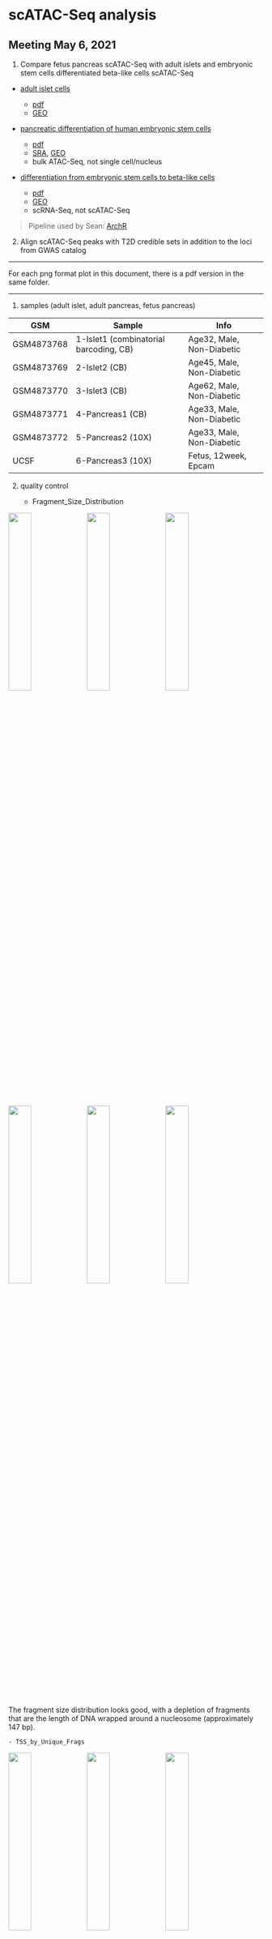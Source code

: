 # scATAC-Seq analysis

## Meeting May 6, 2021

1. Compare fetus pancreas scATAC-Seq with adult islets and embryonic stem cells differentiated beta-like cells scATAC-Seq 

- [adult islet cells](https://www.nature.com/articles/s41588-021-00823-0#Abs1)
    - [pdf](Chiou2021.pdf)
    - [GEO](https://www.ncbi.nlm.nih.gov/geo/query/acc.cgi?acc=GSE160472)

- [pancreatic differentiation of human embryonic stem cells](https://www.ncbi.nlm.nih.gov/pmc/articles/PMC7864636/)
    - [pdf](Geusz2021.pdf)
    - [SRA](https://www.ncbi.nlm.nih.gov/bioproject/527099), [GEO](https://www.ncbi.nlm.nih.gov/geo/query/acc.cgi?acc=GSE115327)
    - bulk ATAC-Seq, not single cell/nucleus

- [differentiation from embryonic stem cells to beta-like cells](https://pubmed.ncbi.nlm.nih.gov/33257854/)
    - [pdf](Weng2021.pdf)
    - [GEO](https://www.ncbi.nlm.nih.gov/geo/query/acc.cgi?acc=GSE143783)
    - scRNA-Seq, not scATAC-Seq

> Pipeline used by Sean: [ArchR](https://www.archrproject.com/)

2. Align scATAC-Seq peaks with T2D credible sets in addition to the loci from GWAS catalog

----

For each png format plot in this document, there is a pdf version in the same folder.

----

1. samples (adult islet, adult pancreas, fetus pancreas)

| GSM | Sample | Info |
| --- | --- | --- |
| GSM4873768 | 1-Islet1 (combinatorial barcoding, CB) | Age32, Male, Non-Diabetic |
| GSM4873769 | 2-Islet2 (CB) | Age45, Male, Non-Diabetic |
| GSM4873770 | 3-Islet3 (CB) | Age62, Male, Non-Diabetic |
| GSM4873771 | 4-Pancreas1 (CB) | Age33, Male, Non-Diabetic |
| GSM4873772 | 5-Pancreas2 (10X) | Age33, Male, Non-Diabetic |
| UCSF | 6-Pancreas3 (10X) | Fetus, 12week, Epcam |

2. quality control

    - Fragment_Size_Distribution

<p float="left">
<img src="Islet1-Fragment_Size_Distribution.png" width="30%" />
<img src="Islet2-Fragment_Size_Distribution.png" width="30%" />
<img src="Islet3-Fragment_Size_Distribution.png" width="30%" />
<img src="Pancreas1-Fragment_Size_Distribution.png" width="30%" />
<img src="Pancreas2-Fragment_Size_Distribution.png" width="30%" />
<img src="Pancreas3-Fragment_Size_Distribution.png" width="30%" />
</p>

The fragment size distribution looks good, with a depletion of fragments that are the length of DNA wrapped around a nucleosome (approximately 147 bp).


    - TSS_by_Unique_Frags

<p float="left">
<img src="Islet1-TSS_by_Unique_Frags.png" width="30%" />
<img src="Islet2-TSS_by_Unique_Frags.png" width="30%" />
<img src="Islet3-TSS_by_Unique_Frags.png" width="30%" />
<img src="Pancreas1-TSS_by_Unique_Frags.png" width="30%" />
<img src="Pancreas2-TSS_by_Unique_Frags.png" width="30%" />
<img src="Pancreas3-TSS_by_Unique_Frags.png" width="30%" />
</p>

The TSS enrichment score (signal-to-background ratio) is okay. The Pancreas2 (10x) has many more cells, though the TSS score is also relatively low.

3. clustering

![](Plot-UMAP-Sample-Clusters_6Samples_Samples.png)

The clustering  makes sense. 

Three adult islets clustered together, and then with adult pancreas. All them are from combinatorial barcoding (CB) method.

Two clusters (Cluster4 and Cluster5) of adult pancreas suggested technical effects due to CB and 10x methods.

Fetus pancreas (Cluster6) is separated from adult pancreas (Cluster5) although they are both profiled using 10x. 

![](Plot-UMAP-Marker-Genes-W-Imputation_6Samples_Alpha.png)

There is a large portion of alpha cells in the adult islets, however, there isn't much in the pancreas. 

![](Plot-UMAP-Marker-Genes-W-Imputation_6Samples_Beta.png)

There are beta cells presented in adult islets, fetus pancreas, and also adult pancreas, despite that only small proportion of cells in the last one.

----

We would like to explore the difference of beta cells in the fetus pancreas, adult pancreas, and adult islets. However, we should keep in mind there are a few caveats.

1. adult pancreas vs fetus pancreas: there is relatively a small proportion of beta cells in the adult pancreas and the sample size is one.

2. adult islets vs fetus pancreas: it is confounded by the profiling methods (CB vs 10x).

We are focusing on the comparison between adult pancreas and fetus pancreas in beta cells in the bellowing:

----

4. differential peaks

![](BetaCells_AdultPancreas-vs-FetusPancreas-Markers-Volcano_6Samples.png)

Adult pancreas vs fetus pancreas. The majority of differential peaks are down regulated, which suggested adult pancreas is less accessible compared to fetus.

Check this [table](BetaCells_DiffPeaks_AdultPancreas-vs-FetusPancreas_FDR0.05Log2FC1_6Samples.txt) for the significant peaks.

5. motif enrichment in differential peaks

![](BetaCells_DiffPeaks_AdultPancreas-vs-FetusPancreas-Markers-Motifs-Enriched_6Samples_Up.png)

![](BetaCells_DiffPeaks_AdultPancreas-vs-FetusPancreas-Markers-Motifs-Enriched_6Samples_Down.png)

Top hits in SMAD5, EGR1, WT1, ZBTB7A, etc in the contrast between adult pancreas and fetus pancreas. However, it might or might not make much sense that both up and down peaks share these motifs.

6. differential peaks aligned with T2D loci

![](BetaCells_DiffPeaks_AdultPancreas-vs-FetusPancreas_FDR0.05Log2FC1_6Samples_T2D_Interval_ByLoci_ScatterPlot.png)

T2D credible intervals ordered by the number of overlapped differential peaks (normalized by length of the interval)

rs231361_KCNQ1 has x-axis values as 0 because its position annotated in the table was a point rather than an interval.

The rs231361_KCNQ1 has been discussed in the Nature Genetics paper.

Separate up (more open in adults) and down (more open in fetus) peaks bellowing:

![](BetaCells_DiffPeaks_AdultPancreas-vs-FetusPancreas_FDR0.05Log2FC1_6Samples_up_T2D_Interval_ByLoci_ScatterPlot.png)

![](BetaCells_DiffPeaks_AdultPancreas-vs-FetusPancreas_FDR0.05Log2FC1_6Samples_down_T2D_Interval_ByLoci_ScatterPlot.png)


![](Plot-Tracks-With-Features_AdultPancreas-vs-FetusPancreas_6Samples_KCNQ1.png)

C8 is fetus pancreas, C1 is adult pancreas and C18 is adult islets.

Loops panel indicates T2D loci.

Check this [table](BetaCells_DiffPeaks_AdultPancreas-vs-FetusPancreas_FDR0.05Log2FC1_6Samples_T2D_Interval_ByLoci.txt) for the overlapped peaks.


-----

## Methods:

Adult pancreas and islets samples accessed from GEO (GSE160472, Chiou et al., Nature Genetics, 2021) database were analyzed together with our fetus pancreas samples. Combinatorial barcoding (CB) data were processed with the ENCODE ATAC-seq pipeline (v1.9.3) by aligning to the genome reference GRCh38. Cell barcoding information contained in the read names was added as CB tags in the bam files with a customized script. Only mapped reads with MAPQ score > 30 were retained. 10x data were processed using cellranger-atac (v2.0.0) against GRCh38 with default parameters. ArchR (v1.0.1) was used as a platform for the downstream analysis, including clustering, peak calling (MACS2, v2.2.7.1), differential peaks, and motif enrichment, based on the input files from either bam (CB data, with bcTag = "CB" for the createArrowFiles function) or fragments (10x data). Differential peaks were overlapped with the 99% credible sets for 380 distinct T2D association signals (Mahajan et al., Nature Genetics, 2018, Supplementary Table 5 with GRCh37 coordinates mapped to GRCh38 by LiftOver)

-----

## Extra analysis:

- Other types of cells (alpha and delta)?

![](GeneScore_Cluster_GeneMarker_6Samples_INS.png)

For beta cells, the top three clusters are C18 (adult islets), C1 (adult pancreas), and C8 (fetus pancreas). Their relative heights make sense.

![](GeneScore_Cluster_GeneMarker_6Samples_GCG.png)

For alpha cels, top clusters are either adult islets or adult pancres (CB). We don't see many alpha cells in the fetus pancreas (the highest mean score is smaller than 0.5).

![](GeneScore_Cluster_GeneMarker_6Samples_SST.png)

For delta cells, the top two clusters (C8 and C1) have already been asigned to beta cells (higher score in INS). Other clusters have poor scores.

- Adult islets vs fetus pancreas in beta cells

    - differential peaks

![](BetaCells_AdultIslet-vs-FetusPancreas-Markers-Volcano_6Samples.png)

Adult islets vs fetus pancreas. The majority of differential peaks are down regulated, which suggested adult islets are less accessible compared to fetus. More more significant hits than adult pancreas vs fetus pancreas.

Check this [table](BetaCells_DiffPeaks_AdultIslet-vs-FetusPancreas_FDR0.05Log2FC1_6Samples.txt) for the significant peaks.

    - motif enrichment in differential peaks

![](BetaCells_DiffPeaks_AdultIslet-vs-FetusPancreas-Markers-Motifs-Enriched_6Samples_Up.png)

![](BetaCells_DiffPeaks_AdultIslet-vs-FetusPancreas-Markers-Motifs-Enriched_6Samples_Down.png)

Top hits in JUN and FOS families in the up regulated peaks while ZBTB7A, WT1, CTCFL, EGR1, etc in the down regulated peaks.

    - differential peaks aligned with T2D loci

![](BetaCells_DiffPeaks_AdultIslet-vs-FetusPancreas_FDR0.05Log2FC1_6Samples_T2D_Interval_ByLoci_ScatterPlot.png)

T2D credible intervals ordered by the number of overlapped differential peaks (normalized by length of the interval)

Top three hits have x-axis values as 0 because their positions annotated in the table were points rather than intervals.

The rs231361_KCNQ1 has been discussed in the Nature Genetics paper.

Separate up (more open in adults) and down (more open in fetus) peaks bellowing:

![](BetaCells_DiffPeaks_AdultIslet-vs-FetusPancreas_FDR0.05Log2FC1_6Samples_up_T2D_Interval_ByLoci_ScatterPlot.png)

![](BetaCells_DiffPeaks_AdultIslet-vs-FetusPancreas_FDR0.05Log2FC1_6Samples_down_T2D_Interval_ByLoci_ScatterPlot.png)

![](Plot-Tracks-With-Features_AdultIslets-vs-FetusPancreas_6Samples_KCNQ1.png)

C8 is fetus pancreas, C1 is adult pancreas and C18 is adult islets.

Loops panel indicates T2D loci.

Check this [table](BetaCells_DiffPeaks_AdultIslet-vs-FetusPancreas_FDR0.05Log2FC1_6Samples_T2D_Interval_ByLoci.txt) for the overlapped peaks.
